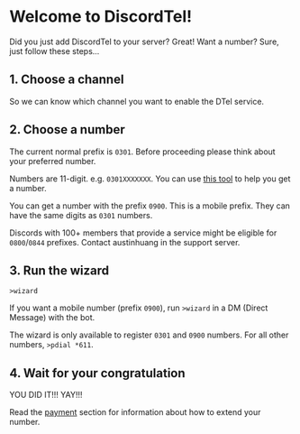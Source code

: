 # Welcome to DiscordTel!
Did you just add DiscordTel to your server? Great! Want a number? Sure, just follow these steps...

## 1. Choose a channel
So we can know which channel you want to enable the DTel service.

## 2. Choose a number
The current normal prefix is `0301`. Before proceeding please think about your preferred number.

Numbers are 11-digit. e.g. `0301XXXXXXX`. You can use [this tool](http://word2number.com) to help you get a number.

You can get a number with the prefix `0900`. This is a mobile prefix. They can have the same digits as `0301` numbers.

Discords with 100+ members that provide a service might be eligible for `0800`/`0844` prefixes. Contact austinhuang in the support server.

## 3. Run the wizard
`>wizard`

If you want a mobile number (prefix `0900`), run `>wizard` in a DM (Direct Message) with the bot.

The wizard is only available to register `0301` and `0900` numbers. For all other numbers, `>pdial *611`.

## 4. Wait for your congratulation
YOU DID IT!!! YAY!!!

Read the [payment](http://discordtel.readthedocs.io/en/latest/Payment/) section for information about how to extend your number.
